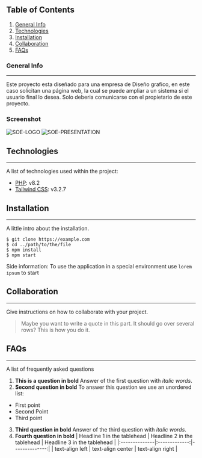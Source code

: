 ## Table of Contents
1. [General Info](#general-info)
2. [Technologies](#technologies)
3. [Installation](#installation)
4. [Collaboration](#collaboration)
5. [FAQs](#faqs)
### General Info
***
Este proyecto esta diseñado para una empresa de Diseño grafico, en este caso solicitan una página web, la cual se puede ampliar a un sistema si el usuario final lo desea.
Solo deberia comunicarse con el propietario de este proyecto.
### Screenshot
![SOE-LOGO](https://drive.google.com/file/d/1RHvUuFogse_bUdRLEZlNw8wN4oELZXqi/view?usp=share_link)
![SOE-PRESENTATION](https://drive.google.com/file/d/1eajFIf6cUA9dWMKRJ8E5Dis29YqtGjgz/view?usp=share_link)
## Technologies
***
A list of technologies used within the project:
* [PHP](https://www.php.net/manual/es/intro-whatis.php): v8.2 
* [Tailwind CSS](https://tailwindcss.com): v3.2.7
## Installation
***
A little intro about the installation. 
```
$ git clone https://example.com
$ cd ../path/to/the/file
$ npm install
$ npm start
```
Side information: To use the application in a special environment use ```lorem ipsum``` to start
## Collaboration
***
Give instructions on how to collaborate with your project.
> Maybe you want to write a quote in this part. 
> It should go over several rows?
> This is how you do it.
## FAQs
***
A list of frequently asked questions
1. **This is a question in bold**
Answer of the first question with _italic words_. 
2. __Second question in bold__ 
To answer this question we use an unordered list:
* First point
* Second Point
* Third point
3. **Third question in bold**
Answer of the third question with *italic words*.
4. **Fourth question in bold**
| Headline 1 in the tablehead | Headline 2 in the tablehead | Headline 3 in the tablehead |
|:--------------|:-------------:|--------------:|
| text-align left | text-align center | text-align right |
